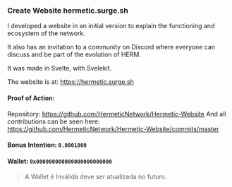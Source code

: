 ### Create Website hermetic.surge.sh

I developed a website in an initial version to explain the functioning and ecosystem of the network.

It also has an invitation to a community on Discord where everyone can discuss and be part of the evolution of HERM.

It was made in Svelte, with Svelekit.

The website is at: https://hermetic.surge.sh

#### Proof of Action:

Repository: https://github.com/HermeticNetwork/Hermetic-Website
And all contributions can be seen here: https://github.com/HermeticNetwork/Hermetic-Website/commits/master

#### Bonus Intention: `0.0001000`
#### Wallet: `0x000000000000000000000000` 

> A Wallet é Inválida deve ser atualizada no futuro.